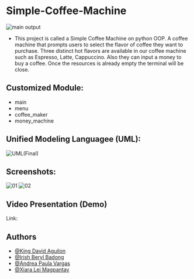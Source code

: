 # Simple-Coffee-Machine
![main output](https://user-images.githubusercontent.com/113868129/206894471-4b5c63ca-07b6-4112-a891-6aa0e49dca69.png)
- This project is called a Simple Coffee Machine on python OOP. A coffee machine that prompts users to select the flavor of coffee they want to purchase. Three distinct hot flavors are available in our coffee machine such as Espresso, Latte, Cappuccino. Also they can input a money to buy a coffee. Once the resources is already empty the terminal will be close.

## Customized Module:

- main
- menu
- coffee_maker
- money_machine

## Unified Modeling Languagee (UML):
![UML(Final)](https://user-images.githubusercontent.com/113867801/206895607-1e99b028-7d13-4def-911b-e9b0d109ece9.png)

## Screenshots:
![01](https://user-images.githubusercontent.com/113868129/206898386-defd8b1d-f679-4591-807e-adcdeed78d7d.png)
![02](https://user-images.githubusercontent.com/113868129/206898457-c51df4eb-b738-4cd6-82ce-d299fa273690.png)

## Video Presentation (Demo)
Link:

## Authors

- [@King David Aguilon](https://github.com/KingDavid-06)
- [@Irish Beryl Badong](https://github.com/IrishBeryl)
- [@Andrea Paula Vargas](https://github.com/VargasAndreaPaula)
- [@Xiara Lei Magpantay](https://github.com/XiaraLei)

